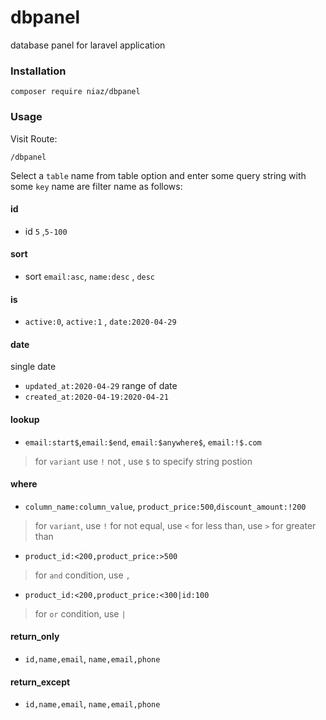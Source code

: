 # dbpanel
database panel for laravel application

### Installation

```
composer require niaz/dbpanel
```
### Usage

Visit Route:

```
/dbpanel
```
Select a `table` name from table option and enter some query string with some `key` name are filter name as follows:

#### id
+ id `5` ,`5-100`

#### sort
+ sort `email:asc`, `name:desc` , `desc`

#### is
+ `active:0`, `active:1` , `date:2020-04-29`

#### date
single date
+ `updated_at:2020-04-29` 
range of date
+ `created_at:2020-04-19:2020-04-21`

#### lookup
+ `email:start$`,`email:$end`, `email:$anywhere$`, `email:!$.com`
> for `variant` use `!` not , 
> use `$` to specify string postion

#### where
+ `column_name:column_value`, `product_price:500`,`discount_amount:!200`
> for `variant`, use `!` for not equal, use `<` for less than, use `>` for greater than

+ `product_id:<200,product_price:>500`
> for `and` condition, use `,`
+ `product_id:<200,product_price:<300|id:100`
> for `or` condition, use `|`
#### return_only
+ `id,name,email`, `name,email,phone`

#### return_except
+ `id,name,email`, `name,email,phone`

